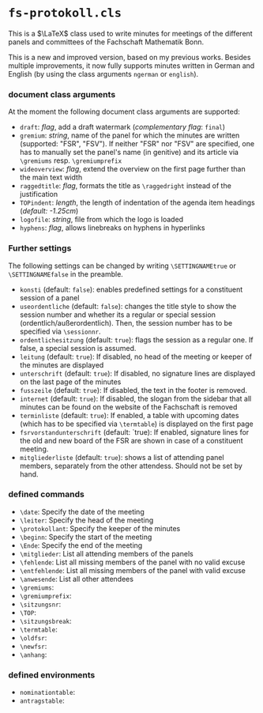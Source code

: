 # `fs-protokoll.cls`
This is a $\LaTeX$ class used to write minutes for meetings of the different panels and committees of the Fachschaft Mathematik Bonn.

This is a new and improved version, based on my previous works. Besides multiple improvements, it now fully supports minutes written in German and English (by using the class arguments `ngerman` or `english`).

### document class arguments
At the moment the following document class arguments are supported:

* `draft`: *flag*, add a draft watermark (*complementary flag*: `final`)
* `gremium`: *string*, name of the panel for which the minutes are written (supported: "FSR", "FSV"). If neither "FSR" nor "FSV" are specified, one has to manually set the panel's name (in genitive) and its article via `\gremiums` resp. `\gremiumprefix`
* `wideoverview`: *flag*, extend the overview on the first page further than the main text width
* `raggedtitle`: *flag*, formats the title as `\raggedright` instead of the justification
* `TOPindent`: *length*, the length of indentation of the agenda item headings (*default: -1.25cm*)
* `logofile`: *string*, file from which the logo is loaded
* `hyphens`: *flag*, allows linebreaks on hyphens in hyperlinks

### Further settings
The following settings can be changed by writing `\SETTINGNAMEtrue` or `\SETTINGNAMEfalse` in the preamble.

* `konsti` (default: `false`): enables predefined settings for a constituent session of a panel
* `useordentliche` (default: `false`): changes the title style to show the session number and whether its a regular or special session (ordentlich/außerordentlich). Then, the session number has to be specified via `\sessionnr`.
* `ordentlichesitzung` (default: `true`): flags the session as a regular one. If false, a special session is assumed.
* `leitung` (default: `true`): If disabled, no head of the meeting or keeper of the minutes are displayed
* `unterschrift` (default: `true`): If disabled, no signature lines are displayed on the last page of the minutes
* `fusszeile` (default: `true`): If disabled, the text in the footer is removed.
* `internet` (default: `true`): If disabled, the slogan from the sidebar that all minutes can be found on the website of the Fachschaft is removed
* `terminliste` (default: `true`): If enabled, a table with upcoming dates (which has to be specified via `\termtable`) is displayed on the first page
* `fsrvorstandunterschrift` (default: `true): If enabled, signature lines for the old and new board of the FSR are shown in case of a constituent meeting.
* `mitgliederliste` (default: `true`): shows a list of attending panel members, separately from the other attendess. Should not be set by hand.

### defined commands
* `\date`: Specify the date of the meeting
* `\leiter`: Specify the head of the meeting
* `\protokollant`: Specify the keeper of the minutes
* `\beginn`: Specify the start of the meeting
* `\Ende`: Specify the end of the meeting
* `\mitglieder`: List all attending members of the panels
* `\fehlende`: List all missing members of the panel with no valid excuse
* `\entfehlende`: List all missing members of the panel with valid excuse
* `\anwesende`: List all other attendees
* `\gremiums`: 
* `\gremiumprefix`: 
* `\sitzungsnr`: 
* `\TOP`: 
* `\sitzungsbreak`:
* `\termtable`:
* `\oldfsr`:
* `\newfsr`:
* `\anhang`:

### defined environments
* `nominationtable`: 
* `antragstable`: 
